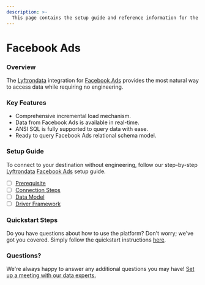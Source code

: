 ```yaml
---
description: >-
  This page contains the setup guide and reference information for the Facebook Ads source connector.
---
```


# Facebook Ads

### Overview

The [Lyftrondata](https://www.lyftrondata.com/) integration for [Facebook Ads](None) provides the most natural way to access data while requiring no engineering.

### Key Features

* Comprehensive incremental load mechanism.
* Data from Facebook Ads is available in real-time.&#x20;
* ANSI SQL is fully supported to query data with ease.
* Ready to query Facebook Ads relational schema model.

### Setup Guide

To connect to your destination without engineering, follow our step-by-step [Lyftrondata](https://www.lyftrondata.com/)  [Facebook Ads](None) setup guide.

* [ ] [Prerequisite](prerequisite.md)
* [ ] [Connection Steps](connection-steps.md)
* [ ] [Data Model](data-model/erd.md)
* [ ] [Driver Framework](driver-framework/)

### Quickstart Steps

Do you have questions about how to use the platform? Don't worry; we've got you covered. Simply follow the quickstart instructions [here](../README.md).

### Questions? <a href="#questions" id="questions"></a>

We're always happy to answer any additional questions you may have! [Set up a meeting with our data experts.](https://www.lyftrondata.com/book-a-meeting/)

